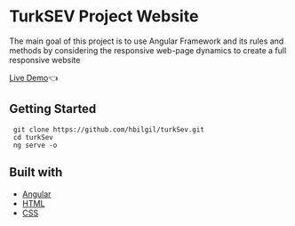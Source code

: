 # TurkSEV Project Website

The main goal of this project is to use Angular Framework and its rules and methods by considering the responsive web-page dynamics to create a full responsive website

[Live Demo](https://hbilgil.github.io/turkSev/):point_left:

## Getting Started

```
 git clone https://github.com/hbilgil/turkSev.git
 cd turkSev
 ng serve -o
 ```

 ## Built with
 - [Angular](https://angular.io/)
 - [HTML](https://www.w3schools.com/html/)
 - [CSS](https://www.w3schools.com/css/)